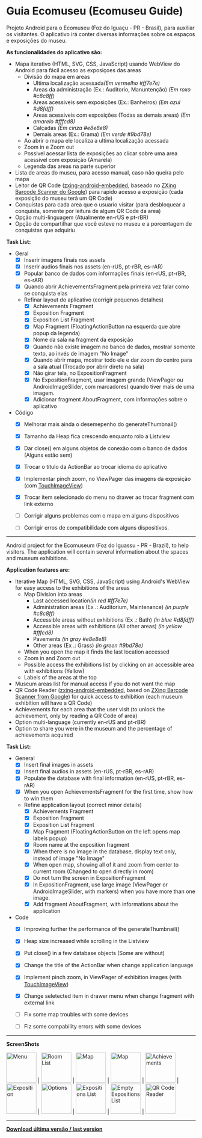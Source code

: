 # Guia Ecomuseu (Ecomuseu Guide)

Projeto Android para o Ecomuseu (Foz do Iguaçu - PR - Brasil), para auxiliar os visitantes. O aplicativo irá conter diversas informações sobre os espaços e exposições do museu.

<b>As funcionalidades do aplicativo são:</b>
- Mapa iterativo (HTML, SVG, CSS, JavaScript) usando WebView do Android para fácil acesso as exposiçoes das areas
	- Divisão do mapa em areas
		- Ultima localização acessada<i>(Em vermelho #ff7e7e)</i>
		- Areas da administração (Ex.: Auditorio, Manuntenção) <i>(Em roxo #c8c8ff)</i>
		- Areas acessiveis sem exposições (Ex.: Banheiros) <i>(Em azul #d8fdff)</i>
		- Areas acessiveis com exposições (Todas as demais areas) <i>(Em amarelo #fffcd8)</i>
		- Calçadas <i>(Em cinza #e8e8e8)</i>
		- Demais areas (Ex.: Grama) <i>(Em verde #9bd78e)</i>
	- Ao abrir o mapa ele localiza a ultima localização acessada
	- Zoom in e Zoom out
	- Possivel acessar lista de exposições ao clicar sobre uma area acessivel com exposição (Amarela)
	- Legenda das areas na parte superior
- Lista de areas do museu, para acesso manual, caso não queira pelo mapa
- Leitor de QR Code ([zxing-android-embedded](https://github.com/journeyapps/zxing-android-embedded), baseado no [ZXing Barcode Scanner do Google](https://github.com/zxing/zxing)) para rapido acesso a exposição (cada exposição do museu terá um QR Code)
- Conquistas para cada area que o usuario visitar (para desbloquear a conquista, somente por leitura de algum QR Code da area)
- Opção multi-linguagem (Atualmente en-rUS e pt-rBR)
- Opção de compartilhar que você esteve no museu e a porcentagem de conquistas que adquiriu

<b>Task List:</b>
- Geral
    - [x] Inserir imagens finais nos assets
    - [x] Inserir audios finais nos assets (en-rUS, pt-rBR, es-rAR)
    - [x] Popular banco de dados com informações finais (en-rUS, pt-rBR, es-rAR)
    - [x] Quando abrir AchievementsFragment pela primeira vez falar como se conquista elas
    - Refinar layout do aplicativo (corrigir pequenos detalhes)
    	- [x] Achievements Fragment
		- [x] Exposition Fragment
		- [x] Exposition List Fragment
		- [x] Map Fragment (FloatingActionButton na esquerda que abre popup da legenda)
		- [x] Nome da sala na fragment da exposição
		- [x] Quando não existe imagem no banco de dados, mostrar somente texto, ao invés de imagem "No Image"
		- [x] Quando abrir mapa, mostrar todo ele e dar zoom do centro para a sala atual (Trocado por abrir direto na sala)
		- [x] Não girar tela, no ExpositionFragment
		- [x] No ExpositionFragment, usar imagem grande (ViewPager ou AndroidImageSlider, com marcadores) quando tiver mais de uma imagem.
		- [x] Adicionar fragment AboutFragment, com informações sobre o aplicativo
- Código
    - [x] Melhorar mais ainda o desemepenho do generateThumbnail()
    - [x] Tamanho da Heap fica crescendo enquanto rolo a Listview
    - [x] Dar close() em alguns objetos de conexão com o banco de dados (Alguns estão sem)
    - [x] Trocar o título da ActionBar ao trocar idioma do aplicativo
    - [x] Implementar pinch zoom, no ViewPager das imagens da exposição (com [TouchImageView](https://github.com/MikeOrtiz/TouchImageView))
    - [x] Trocar item selecionado do menu no drawer ao trocar fragment com link externo
    - [ ] Corrigir alguns problemas com o mapa em alguns dispositivos
    - [ ] Corrigir erros de compatibilidade com alguns dispositivos.

	
-----------------------------


Android project for the Ecomuseum (Foz do Iguassu - PR - Brazil), to help visitors. The application will contain several information about the spaces and museum exhibitions.

<b>Application features are:</b>
- Iterative Map (HTML, SVG, CSS, JavaScript) using Android's WebView for easy access to the exhibitions of the areas
	- Map Division into areas
		- Last accessed location<i>(in red #ff7e7e)</i>
		- Administration areas (Ex .: Auditorium, Maintenance) <i>(in purple #c8c8ff)</i>
		- Accessible areas without exhibitions (Ex .: Bath) <i>(in blue #d8fdff)</i>
		- Accessible areas with exhibitions (All other areas) <i>(in yellow #fffcd8)</i>
		- Pavements <i>(in gray #e8e8e8)</i>
		- Other areas (Ex .: Grass) <i>(in green #9bd78e)</i>
	- When you open the map it finds the last location accessed
	- Zoom in and Zoom out
	- Possible access the exhibitions list by clicking on an accessible area with exhibitions (Yellow)
	- Labels of the areas at the top
- Museum areas list for manual access if you do not want the map
- QR Code Reader ([zxing-android-embedded](https://github.com/journeyapps/zxing-android-embedded), based on [ZXing Barcode Scanner from Google](https://github.com/zxing/zxing)) for quick access to exhibition (each museum exhibition will have a QR Code)
- Achievements for each area that the user visit (to unlock the achievement, only by reading a QR Code of area)
- Option multi-language (currently en-rUS and pt-rBR)
- Option to share you were in the museum and the percentage of achievements acquired

<b>Task List: </b>
- General
	- [x] Insert final images in assets
	- [x] Insert final audios in assets (en-rUS, pt-rBR, es-rAR)
	- [x] Populate the database with final information (en-rUS, pt-rBR, es-rAR)
	- [x] When you open AchievementsFragment for the first time, show how to win them
	- Refine application layout (correct minor details)
		- [x] Achievements Fragment
		- [x] Exposition Fragment
		- [x] Exposition List Fragment
		- [x] Map Fragment (FloatingActionButton on the left opens map labels popup)
		- [x] Room name at the exposition fragment
		- [x] When there is no image in the database, display text only, instead of image "No Image"
		- [x] When open map, showing all of it and zoom from center to current room (Changed to open directly in room)
		- [x] Do not turn the screen in ExpositionFragment
		- [x] In ExpositionFragment, use large image (ViewPager or AndroidImageSlider, with markers) when you have more than one image.
		- [x] Add fragment AboutFragment, with informations about the application
- Code
	- [x] Improving further the performance of the generateThumbnail()
	- [x] Heap size increased while scrolling in the Listview
	- [x] Put close() in a few database objects (Some are without)
	- [x] Change the title of the ActionBar when change application language
	- [x] Implement pinch zoom, in ViewPager of exhibition images (with [TouchImageView](https://github.com/MikeOrtiz/TouchImageView))
	- [x] Change seletected item in drawer menu when change fragment with external link
	- [ ] Fix some map troubles with some devices
	- [ ] Fiz some compability errors with some devices


-----------------------------


<b>ScreenShots</b>

<img width="80" src="http://i.imgur.com/7XWV7sG.jpg" alt="Menu" title="Menu"> | <img width="80" src="http://i.imgur.com/OTK06ai.jpg" alt="Room List" title="Room List"> | <img width="80" src="http://i.imgur.com/1m5K1HW.jpg" alt="Map" title="Map - Labels closed"> | <img width="80" src="http://i.imgur.com/Gfx4jqy.jpg" alt="Map" title="Map - Labels opened"> | <img width="80" src="http://i.imgur.com/Tkc6hHN.jpg" alt="Achievements" title="Achievements"> | <img width="80" src="http://i.imgur.com/0aTfM5l.jpg" alt="Exposition" title="Exposition"> | <img width="80" src="http://i.imgur.com/Ecc8w4n.jpg" alt="Options" title="Options"> | <img width="80" src="http://i.imgur.com/q0L01zL.jpg" alt="Expositions List" title="Exposition List"> | <img width="80" src="http://i.imgur.com/3mdk3GH.jpg" alt="Empty Expositions List" title="Empty Exposition List"> | <img width="80" src="http://i.imgur.com/WkFFAHi.jpg" alt="QR Code Reader" title="QR Code Reader">


-----------------------------

<a href="https://drive.google.com/file/d/0B2IuetJD-2RwTTM1ZzN3QjY5Wm8/view?usp=sharing"><b>Download última versão / last version</b></a>
